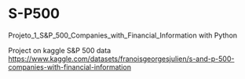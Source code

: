 # S-P500
Projeto_1_S&amp;P_500_Companies_with_Financial_Information with Python

Project on kaggle S&P 500 data https://www.kaggle.com/datasets/franoisgeorgesjulien/s-and-p-500-companies-with-financial-information
